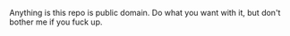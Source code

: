 Anything is this repo is public domain. Do what you want with it,
but don't bother me if you fuck up.
